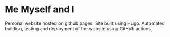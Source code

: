# Me Myself and I

Personal website hosted on github pages.
Site built using Hugo.
Automated building, testing and deployment of the website using GitHub actions.

